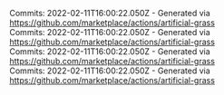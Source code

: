 Commits: 2022-02-11T16:00:22.050Z - Generated via https://github.com/marketplace/actions/artificial-grass
<br>
Commits: 2022-02-11T16:00:22.050Z - Generated via https://github.com/marketplace/actions/artificial-grass
<br>
Commits: 2022-02-11T16:00:22.050Z - Generated via https://github.com/marketplace/actions/artificial-grass
<br>
Commits: 2022-02-11T16:00:22.050Z - Generated via https://github.com/marketplace/actions/artificial-grass
<br>
